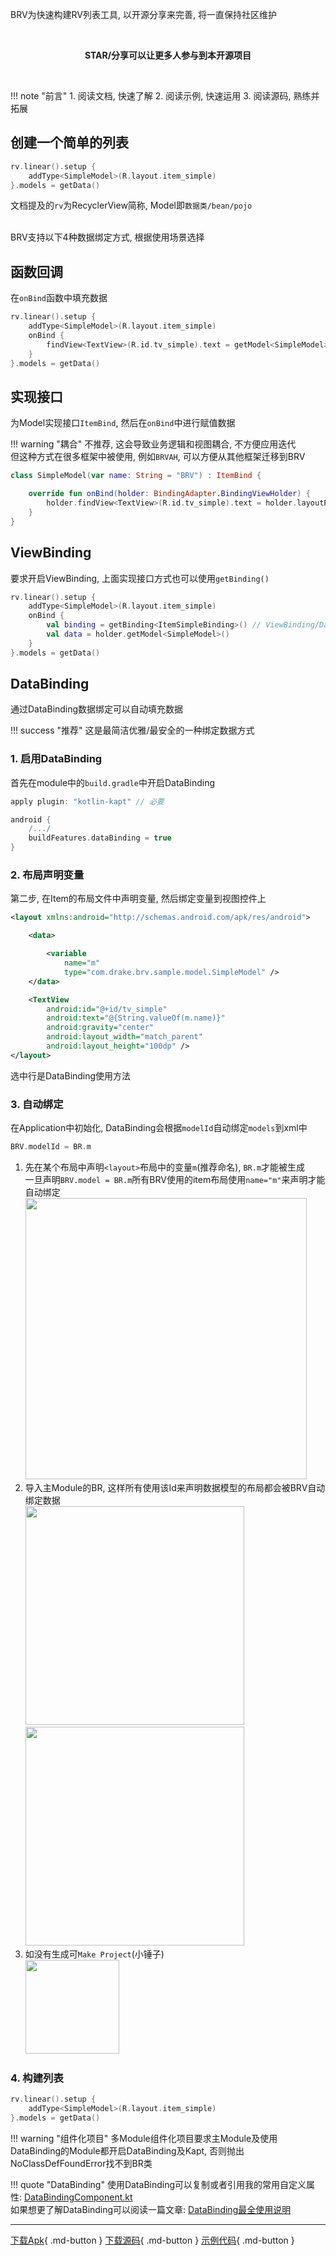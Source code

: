 BRV为快速构建RV列表工具, 以开源分享来完善, 将一直保持社区维护

<br>
<p align="center"><strong>STAR/分享可以让更多人参与到本开源项目</strong></p>
<br>

!!! note "前言"
    1. 阅读文档, 快速了解
    2. 阅读示例, 快速运用
    3. 阅读源码, 熟练并拓展

## 创建一个简单的列表

```kotlin
rv.linear().setup {
    addType<SimpleModel>(R.layout.item_simple)
}.models = getData()
```
文档提及的`rv`为RecyclerView简称, Model即`数据类/bean/pojo`

<br>
BRV支持以下4种数据绑定方式, 根据使用场景选择

## 函数回调

在`onBind`函数中填充数据

```kotlin
rv.linear().setup {
    addType<SimpleModel>(R.layout.item_simple)
    onBind {
        findView<TextView>(R.id.tv_simple).text = getModel<SimpleModel>().name
    }
}.models = getData()
```





## 实现接口

为Model实现接口`ItemBind`, 然后在`onBind`中进行赋值数据

!!! warning "耦合"
    不推荐, 这会导致业务逻辑和视图耦合, 不方便应用迭代 <br>
    但这种方式在很多框架中被使用, 例如`BRVAH`, 可以方便从其他框架迁移到BRV

```kotlin
class SimpleModel(var name: String = "BRV") : ItemBind {

    override fun onBind(holder: BindingAdapter.BindingViewHolder) {
        holder.findView<TextView>(R.id.tv_simple).text = holder.layoutPosition.toString()
    }
}
```

## ViewBinding
要求开启ViewBinding, 上面实现接口方式也可以使用`getBinding()`
```kotlin
rv.linear().setup {
    addType<SimpleModel>(R.layout.item_simple)
    onBind {
        val binding = getBinding<ItemSimpleBinding>() // ViewBinding/DataBinding都支持
        val data = holder.getModel<SimpleModel>()
    }
}.models = getData()
```



## DataBinding

通过DataBinding数据绑定可以自动填充数据

!!! success "推荐"
    这是最简洁优雅/最安全的一种绑定数据方式

### 1. 启用DataBinding

首先在module中的`build.gradle`中开启DataBinding

```groovy
apply plugin: "kotlin-kapt" // 必要

android {
	/.../
    buildFeatures.dataBinding = true
}
```

### 2. 布局声明变量

第二步, 在Item的布局文件中声明变量, 然后绑定变量到视图控件上

```xml hl_lines="24"
<layout xmlns:android="http://schemas.android.com/apk/res/android">

    <data>

        <variable
            name="m"
            type="com.drake.brv.sample.model.SimpleModel" />
    </data>

    <TextView
        android:id="@+id/tv_simple"
        android:text="@{String.valueOf(m.name)}"
        android:gravity="center"
        android:layout_width="match_parent"
        android:layout_height="100dp" />
</layout>
```
选中行是DataBinding使用方法


### 3. 自动绑定

在Application中初始化, DataBinding会根据`modelId`自动绑定`models`到xml中
```kotlin
BRV.modelId = BR.m
```

1. 先在某个布局中声明`<layout>`布局中的变量`m`(推荐命名), `BR.m`才能被生成 <br>一旦声明`BRV.model = BR.m`所有BRV使用的item布局使用`name="m"`来声明才能自动绑定
   <img src="https://i.loli.net/2021/08/14/rgX12ZSwkVMqQG3.png" width="450"/>
1. 导入主Module的BR, 这样所有使用该Id来声明数据模型的布局都会被BRV自动绑定数据 <br>
   <img src="https://i.loli.net/2021/08/14/VhYlAp1J7ZR9rIs.png" width="350"/>
   <img src="https://i.loli.net/2021/08/14/Yh5Ge1qQIObJpDn.png" width="350"/>
1. 如没有生成可`Make Project`(小锤子) <br>
   <img src="https://i.loli.net/2021/08/14/IEh3H8VaFM6d1LR.png" width="150"/>

### 4. 构建列表

```kotlin
rv.linear().setup {
    addType<SimpleModel>(R.layout.item_simple)
}.models = getData()
```

!!! warning "组件化项目"
    多Module组件化项目要求主Module及使用DataBinding的Module都开启DataBinding及Kapt,
    否则抛出NoClassDefFoundError找不到BR类

!!! quote "DataBinding"
    使用DataBinding可以复制或者引用我的常用自定义属性:  [DataBindingComponent.kt](https://github.com/liangjingkanji/Engine/blob/master/engine/src/main/java/com/drake/engine/databinding/DataBindingComponent.kt) <br>
    如果想更了解DataBinding可以阅读一篇文章: [DataBinding最全使用说明](https://juejin.cn/post/6844903549223059463/)

---
[下载Apk](https://github.com/liangjingkanji/BRV/releases/latest/download/brv-sample.apk){ .md-button }
[下载源码](https://github.com/liangjingkanji/BRV.git){ .md-button }
[示例代码](https://github1s.com/liangjingkanji/BRV/blob/HEAD/sample/src/main/java/com/drake/brv/sample/ui/fragment/SimpleFragment.kt){ .md-button }
